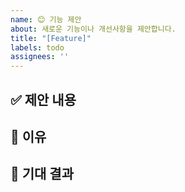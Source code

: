 ```yaml
---
name: 😊 기능 제안
about: 새로운 기능이나 개선사항을 제안합니다.
title: "[Feature]"
labels: todo
assignees: ''
---
```



## ✅ 제안 내용
<!-- 어떤 기능을 제안하는지 자세히 설명해주세요 -->

## 📌 이유
<!-- 이 기능이 왜 필요한지, 어떤 문제를 해결하는지 설명해주세요 -->

## 🌈 기대 결과
<!-- 어떤 결과를 기대하는지 설명해주세요 -->


